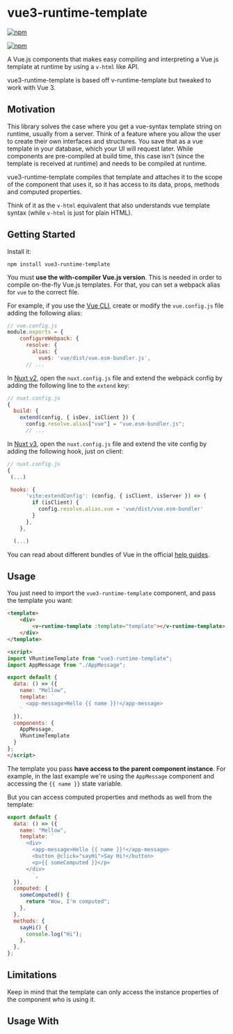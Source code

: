# vue3-runtime-template

[![npm](https://img.shields.io/npm/v/vue3-runtime-template.svg)](https://www.npmjs.com/package/vue3-runtime-template)

[![npm](https://img.shields.io/npm/dm/vue3-runtime-template.svg)](https://www.npmjs.com/package/vue3-runtime-template)

A Vue.js components that makes easy compiling and interpreting a Vue.js template at runtime by using a `v-html` like API.

vue3-runtime-template is based off v-runtime-template but tweaked to work with Vue 3.

## Motivation

This library solves the case where you get a vue-syntax template string on runtime, usually from a server. Think of a feature where you allow the user to create their own interfaces and structures. You save that as a vue template in your database, which your UI will request later. While components are pre-compiled at build time, this case isn't (since the template is received at runtime) and needs to be compiled at runtime.

vue3-runtime-template compiles that template and attaches it to the scope of the component that uses it, so it has access to its data, props, methods and computed properties.

Think of it as the `v-html` equivalent that also understands vue template syntax (while `v-html` is just for plain HTML).

## Getting Started

Install it:

```
npm install vue3-runtime-template
```

You must **use the with-compiler Vue.js version**. This is needed in order to compile on-the-fly Vue.js templates. For that, you can set a webpack alias for `vue` to the correct file.

For example, if you use the [Vue CLI](https://github.com/vuejs/vue-cli), create or modify the `vue.config.js` file adding the following alias:

```js
// vue.config.js
module.exports = {
    configureWebpack: {
      resolve: {
        alias: {
          vue$: 'vue/dist/vue.esm-bundler.js',
      // ...
```

In [Nuxt v2](http://nuxtjs.org/), open the `nuxt.config.js` file and extend the webpack config by adding the following line to the `extend` key:

```js
// nuxt.config.js
{
  build: {
    extend(config, { isDev, isClient }) {
      config.resolve.alias["vue"] = "vue.esm-bundler.js";
      // ...
```

In [Nuxt v3](https://v3.nuxtjs.org/), open the `nuxt.config.js` file and extend the vite config by adding the following hook, just on client:

```js
// nuxt.config.js
{
 (...)

 hooks: {
      'vite:extendConfig': (config, { isClient, isServer }) => {
        if (isClient) {
          config.resolve.alias.vue = 'vue/dist/vue.esm-bundler'
        }
      },
    },

  (...)
```

You can read about different bundles of Vue in the official [help guides](https://v3.vuejs.org/guide/installation.html#with-a-bundler).
## Usage

You just need to import the `vue3-runtime-template` component, and pass the template you want:

```html
<template>
	<div>
		<v-runtime-template :template="template"></v-runtime-template>
	</div>
</template>

<script>
import VRuntimeTemplate from "vue3-runtime-template";
import AppMessage from "./AppMessage";

export default {
  data: () => ({
    name: "Mellow",
    template: `
      <app-message>Hello {{ name }}!</app-message>
    `
  }),
  components: {
    AppMessage,
    VRuntimeTemplate
  }
};
</script>
```

The template you pass **have access to the parent component instance**. For example, in the last example we're using the `AppMessage` component and accessing the `{{ name }}` state variable.

But you can access computed properties and methods as well from the template:

```js
export default {
  data: () => ({
    name: "Mellow",
    template: `
      <div>
        <app-message>Hello {{ name }}!</app-message>
        <button @click="sayHi">Say Hi!</button>
        <p>{{ someComputed }}</p>
      </div>
		`,
  }),
  computed: {
    someComputed() {
      return "Wow, I'm computed";
    },
  },
  methods: {
    sayHi() {
      console.log("Hi");
    },
  },
};
```

## Limitations

Keep in mind that the template can only access the instance properties of the component who is using it.

## Usage With <script setup>

If you encounter a situation where you need to pass additional properties to the template when using `<v-runtime-template>`, you can leverage the `templateProps` property. This workaround is not explicitly mentioned in the official documentation.

Here's an example of how you can use it:

```
<template>
  <div>
    <h1>Product</h1>
    <v-runtime-template
      :template="productContent"
      :template-props="templateProps"
    ></v-runtime-template>
  </div>
</template>

<script setup lang="ts">
import { ref } from 'vue'
import VRuntimeTemplate from 'vue3-runtime-template'

const thing = ref('pineapple pizza')
const templateProps = {
  thing,
}
const productContent = '<p>You can now buy a new <strong>{{ thing }}</strong> from us!</p>'
</script>
```

## Using Custom Components with vue3-runtime-template

If you have custom components, such as `YourComponent`, and you're using `vue3-runtime-template` in your Vue 3 application, follow these steps to seamlessly integrate them:

### Register YourComponent

   In your main entry file, typically `main.js` or `main.ts`, ensure that your custom component, like `YourComponent`, is registered globally using `app.component`. For example:

```
import { createApp } from 'vue';
import { YourComponent } from '@/components/YourComponent.vue';
import App from './App.vue';

const app = createApp(App);

app.component('YourComponent', YourComponent);

app.mount('#app');
```

Replace `YourComponent` with the actual name of your component.

### Include YourComponent in vue3-runtime-template:

Utilize `vue3-runtime-template` to dynamically render templates, including your custom component. Here's an example:

```
<template>
  <div>
    <!-- VRuntimeTemplate with YourComponent -->
    <VRuntimeTemplate 
      :template="yourTemplateString"
      :templateProps="{
        YourComponent
      }"
    />
  </div>
</template>

<script setup>
  // No need to import YourComponent here, as it's registered globally
  const yourTemplateString = '<YourComponent />';
</script>
```

## Comparison

### vue3-runtime-template VS v-html

_TL;DR: If you need to interpret only HTML, use `v-html`. Use this library otherwise._

They both have the same goal: to interpret and attach a piece of structure to a scope at runtime. The difference is, `[v-html](https://vuejs.org/v2/api/#v-html)` doesn't understand vue template syntax, but only HTML. So, while this code works:

```html
<template>
	<div v-html="template"></div>
</template>

<script>
export default {
  data: () => ({
    template: `
      <a href="/mike-page">Go to Mike page</a>
    `
```

the following wouldn't since it uses the custom `router-link` component:

```html
<router-link to="mike-page">Go to Mike page</router-link>
```

But you can use vue3-runtime-template, which uses basically the same API than v-html:

```html
<template>
	<vue3-runtime-template :template="template"></vue3-runtime-template>
</template>

<script>
export default {
  data: () => ({
    template: `
      <router-link to="mike-page">Go to Mike page</router-link>
    `
```

### vue3-runtime-template VS dynamic components (`<component>`)

Dynamic components have somewhat different goal: to render a component dynamically by binding it to the `is` prop. Although, these components are usually pre-compiled. However, the goal of vue3-runtime-template can be achieved just by using the component options object form of dynamic components.

In fact, vue3-runtime-template uses that under the hood (in the render function form) along with other common tasks to achieve its goal.
